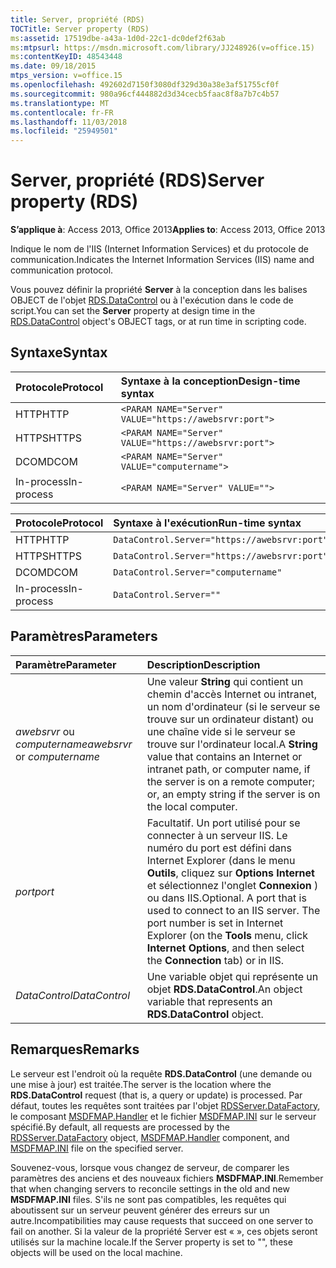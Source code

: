 ```yaml
---
title: Server, propriété (RDS)
TOCTitle: Server property (RDS)
ms:assetid: 17519dbe-a43a-1d0d-22c1-dc0def2f63ab
ms:mtpsurl: https://msdn.microsoft.com/library/JJ248926(v=office.15)
ms:contentKeyID: 48543448
ms.date: 09/18/2015
mtps_version: v=office.15
ms.openlocfilehash: 492602d7150f3080df329d30a38e3af51755cf0f
ms.sourcegitcommit: 980a96cf444882d3d34cecb5faac8f8a7b7c4b57
ms.translationtype: MT
ms.contentlocale: fr-FR
ms.lasthandoff: 11/03/2018
ms.locfileid: "25949501"
---
```

# <a name="server-property-rds"></a><span data-ttu-id="f15cc-102">Server, propriété (RDS)</span><span class="sxs-lookup"><span data-stu-id="f15cc-102">Server property (RDS)</span></span>

<span data-ttu-id="f15cc-103">**S’applique à**: Access 2013, Office 2013</span><span class="sxs-lookup"><span data-stu-id="f15cc-103">**Applies to**: Access 2013, Office 2013</span></span>

<span data-ttu-id="f15cc-104">Indique le nom de l'IIS (Internet Information Services) et du protocole de communication.</span><span class="sxs-lookup"><span data-stu-id="f15cc-104">Indicates the Internet Information Services (IIS) name and communication protocol.</span></span>

<span data-ttu-id="f15cc-105">Vous pouvez définir la propriété **Server** à la conception dans les balises OBJECT de l'objet [RDS.DataControl](datacontrol-object-rds.md) ou à l'exécution dans le code de script.</span><span class="sxs-lookup"><span data-stu-id="f15cc-105">You can set the **Server** property at design time in the [RDS.DataControl](datacontrol-object-rds.md) object's OBJECT tags, or at run time in scripting code.</span></span>

## <a name="syntax"></a><span data-ttu-id="f15cc-106">Syntaxe</span><span class="sxs-lookup"><span data-stu-id="f15cc-106">Syntax</span></span>

|<span data-ttu-id="f15cc-107">Protocole</span><span class="sxs-lookup"><span data-stu-id="f15cc-107">Protocol</span></span>|<span data-ttu-id="f15cc-108">Syntaxe à la conception</span><span class="sxs-lookup"><span data-stu-id="f15cc-108">Design-time syntax</span></span>|
|:-------|:-----------------|
|<span data-ttu-id="f15cc-109">HTTP</span><span class="sxs-lookup"><span data-stu-id="f15cc-109">HTTP</span></span>|`<PARAM NAME="Server" VALUE="https://awebsrvr:port">`|
|<span data-ttu-id="f15cc-110">HTTPS</span><span class="sxs-lookup"><span data-stu-id="f15cc-110">HTTPS</span></span>|`<PARAM NAME="Server" VALUE="https://awebsrvr:port">`|
|<span data-ttu-id="f15cc-111">DCOM</span><span class="sxs-lookup"><span data-stu-id="f15cc-111">DCOM</span></span>|`<PARAM NAME="Server" VALUE="computername">`|
|<span data-ttu-id="f15cc-112">In-process</span><span class="sxs-lookup"><span data-stu-id="f15cc-112">In-process</span></span>|`<PARAM NAME="Server" VALUE="">`|


|<span data-ttu-id="f15cc-113">Protocole</span><span class="sxs-lookup"><span data-stu-id="f15cc-113">Protocol</span></span>|<span data-ttu-id="f15cc-114">Syntaxe à l'exécution</span><span class="sxs-lookup"><span data-stu-id="f15cc-114">Run-time syntax</span></span>|
|:-------|:--------------|
|<span data-ttu-id="f15cc-115">HTTP</span><span class="sxs-lookup"><span data-stu-id="f15cc-115">HTTP</span></span>|`DataControl.Server="https://awebsrvr:port"`|
|<span data-ttu-id="f15cc-116">HTTPS</span><span class="sxs-lookup"><span data-stu-id="f15cc-116">HTTPS</span></span>|`DataControl.Server="https://awebsrvr:port"`|
|<span data-ttu-id="f15cc-117">DCOM</span><span class="sxs-lookup"><span data-stu-id="f15cc-117">DCOM</span></span>|`DataControl.Server="computername"`|
|<span data-ttu-id="f15cc-118">In-process</span><span class="sxs-lookup"><span data-stu-id="f15cc-118">In-process</span></span>|`DataControl.Server=""`|


## <a name="parameters"></a><span data-ttu-id="f15cc-119">Paramètres</span><span class="sxs-lookup"><span data-stu-id="f15cc-119">Parameters</span></span>

|<span data-ttu-id="f15cc-120">Paramètre</span><span class="sxs-lookup"><span data-stu-id="f15cc-120">Parameter</span></span>|<span data-ttu-id="f15cc-121">Description</span><span class="sxs-lookup"><span data-stu-id="f15cc-121">Description</span></span>|
|:--------|:----------|
|<span data-ttu-id="f15cc-122">*awebsrvr* ou *computername*</span><span class="sxs-lookup"><span data-stu-id="f15cc-122">*awebsrvr* or *computername*</span></span> |<span data-ttu-id="f15cc-123">Une valeur **String** qui contient un chemin d'accès Internet ou intranet, un nom d'ordinateur (si le serveur se trouve sur un ordinateur distant) ou une chaîne vide si le serveur se trouve sur l'ordinateur local.</span><span class="sxs-lookup"><span data-stu-id="f15cc-123">A **String** value that contains an Internet or intranet path, or computer name, if the server is on a remote computer; or, an empty string if the server is on the local computer.</span></span>|
|<span data-ttu-id="f15cc-124">*port*</span><span class="sxs-lookup"><span data-stu-id="f15cc-124">*port*</span></span> |<span data-ttu-id="f15cc-p101">Facultatif. Un port utilisé pour se connecter à un serveur IIS. Le numéro du port est défini dans Internet Explorer (dans le menu **Outils**, cliquez sur **Options Internet** et sélectionnez l'onglet **Connexion** ) ou dans IIS.</span><span class="sxs-lookup"><span data-stu-id="f15cc-p101">Optional. A port that is used to connect to an IIS server. The port number is set in Internet Explorer (on the **Tools** menu, click **Internet Options**, and then select the **Connection** tab) or in IIS.</span></span>|
|<span data-ttu-id="f15cc-128">*DataControl*</span><span class="sxs-lookup"><span data-stu-id="f15cc-128">*DataControl*</span></span> |<span data-ttu-id="f15cc-129">Une variable objet qui représente un objet **RDS.DataControl**.</span><span class="sxs-lookup"><span data-stu-id="f15cc-129">An object variable that represents an **RDS.DataControl** object.</span></span>|

## <a name="remarks"></a><span data-ttu-id="f15cc-130">Remarques</span><span class="sxs-lookup"><span data-stu-id="f15cc-130">Remarks</span></span>

<span data-ttu-id="f15cc-131">Le serveur est l'endroit où la requête **RDS.DataControl** (une demande ou une mise à jour) est traitée.</span><span class="sxs-lookup"><span data-stu-id="f15cc-131">The server is the location where the **RDS.DataControl** request (that is, a query or update) is processed.</span></span> <span data-ttu-id="f15cc-132">Par défaut, toutes les requêtes sont traitées par l'objet [RDSServer.DataFactory](datafactory-object-rdsserver.md), le composant [MSDFMAP.Handler](datafactory-customization.md) et le fichier [MSDFMAP.INI](understanding-the-customization-file.md) sur le serveur spécifié.</span><span class="sxs-lookup"><span data-stu-id="f15cc-132">By default, all requests are processed by the [RDSServer.DataFactory](datafactory-object-rdsserver.md) object, [MSDFMAP.Handler](datafactory-customization.md) component, and [MSDFMAP.INI](understanding-the-customization-file.md) file on the specified server.</span></span> 

<span data-ttu-id="f15cc-133">Souvenez-vous, lorsque vous changez de serveur, de comparer les paramètres des anciens et des nouveaux fichiers **MSDFMAP.INI**.</span><span class="sxs-lookup"><span data-stu-id="f15cc-133">Remember that when changing servers to reconcile settings in the old and new **MSDFMAP.INI** files.</span></span> <span data-ttu-id="f15cc-134">S'ils ne sont pas compatibles, les requêtes qui aboutissent sur un serveur peuvent générer des erreurs sur un autre.</span><span class="sxs-lookup"><span data-stu-id="f15cc-134">Incompatibilities may cause requests that succeed on one server to fail on another.</span></span> <span data-ttu-id="f15cc-135">Si la valeur de la propriété Server est « », ces objets seront utilisés sur la machine locale.</span><span class="sxs-lookup"><span data-stu-id="f15cc-135">If the Server property is set to "", these objects will be used on the local machine.</span></span>

